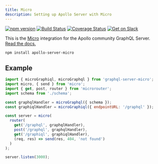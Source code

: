 ```yaml
---
title: Micro
description: Setting up Apollo Server with Micro
---
```


[![npm version](https://badge.fury.io/js/apollo-server-core.svg)](https://badge.fury.io/js/apollo-server-core) [![Build Status](https://travis-ci.org/apollographql/apollo-server.svg?branch=master)](https://travis-ci.org/apollographql/apollo-server) [![Coverage Status](https://coveralls.io/repos/github/apollographql/apollo-server/badge.svg?branch=master)](https://coveralls.io/github/apollographql/apollo-server?branch=master) [![Get on Slack](https://img.shields.io/badge/slack-join-orange.svg)](https://www.apollographql.com/#slack)

This is the [Micro](https://github.com/zeit/micro) integration for the Apollo community GraphQL Server. [Read the docs.](https://www.apollographql.com/docs/apollo-server/)

```sh
npm install apollo-server-micro
```

## Example

```js
import { microGraphiql, microGraphql } from 'graphql-server-micro';
import micro, { send } from 'micro';
import { get, post, router } from 'microrouter';
import schema from './schema';

const graphqlHandler = microGraphql({ schema });
const graphiqlHandler = microGraphiql({ endpointURL: '/graphql' });

const server = micro(
  router(
    get('/graphql', graphqlHandler),
    post('/graphql', graphqlHandler),
    get('/graphiql', graphiqlHandler),
    (req, res) => send(res, 404, 'not found')
  )
);

server.listen(3000);
```
